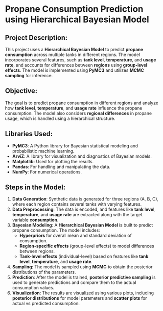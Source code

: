 # **Propane Consumption Prediction using Hierarchical Bayesian Model**

## **Project Description**:
This project uses a **Hierarchical Bayesian Model** to predict **propane consumption** across multiple tanks in different regions. The model incorporates several features, such as **tank level**, **temperature**, and **usage rate**, and accounts for differences between **regions** using **group-level effects**. The model is implemented using **PyMC3** and utilizes **MCMC sampling** for inference.

## **Objective**:
The goal is to predict propane consumption in different regions and analyze how **tank level**, **temperature**, and **usage rate** influence the propane consumption. The model also considers **regional differences** in propane usage, which is handled using a hierarchical structure.

## **Libraries Used**:
- **PyMC3**: A Python library for Bayesian statistical modeling and probabilistic machine learning.
- **ArviZ**: A library for visualization and diagnostics of Bayesian models.
- **Matplotlib**: Used for plotting the results.
- **Pandas**: For handling and manipulating the data.
- **NumPy**: For numerical operations.

## **Steps in the Model**:
1. **Data Generation**: Synthetic data is generated for three regions (A, B, C), where each region contains several tanks with varying features.
2. **Data Preprocessing**: The data is encoded, and features like **tank level**, **temperature**, and **usage rate** are extracted along with the target variable **consumption**.
3. **Bayesian Modeling**: A **Hierarchical Bayesian Model** is built to predict propane consumption. The model includes:
   - **Hyperpriors** for overall mean and standard deviation of consumption.
   - **Region-specific effects** (group-level effects) to model differences between regions.
   - **Tank-level effects** (individual-level) based on features like **tank level**, **temperature**, and **usage rate**.
4. **Sampling**: The model is sampled using **MCMC** to obtain the posterior distributions of the parameters.
5. **Prediction**: After the model is trained, **posterior predictive sampling** is used to generate predictions and compare them to the actual consumption values.
6. **Visualization**: The results are visualized using various plots, including **posterior distributions** for model parameters and **scatter plots** for actual vs predicted consumption.

